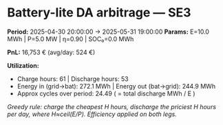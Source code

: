 # Battery-lite DA arbitrage — SE3

**Period:** 2025-04-30 20:00:00 → 2025-05-31 19:00:00
**Params:** E=10.0 MWh  |  P=5.0 MW  |  η=0.90  |  SOC₀=0.0 MWh

**PnL:** 16,753 €  (avg/day: 524 €)

**Utilization:**
- Charge hours: 61  |  Discharge hours: 53
- Energy in (grid→bat): 272.1 MWh  |  Energy out (bat→grid): 244.9 MWh
- Approx cycles over period: 24.49  ( = total discharge MWh / E )

_Greedy rule: charge the cheapest H hours, discharge the priciest H hours per day, where H≈ceil(E/P). Efficiency applied on both legs._